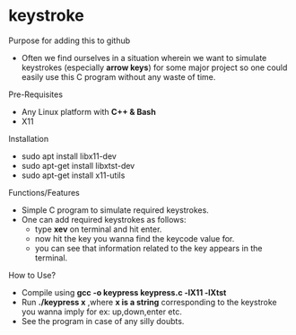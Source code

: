# keystroke

Purpose for adding this to github
  - Often we find ourselves in a situation wherein we want to simulate keystrokes (especially **arrow keys**) for some major project so one could easily use this C program without any waste of time.
  
Pre-Requisites
  - Any Linux platform with **C++ & Bash**
  - X11
  
Installation
  - sudo apt install libx11-dev
  - sudo apt-get install libxtst-dev
  - sudo apt-get install x11-utils

Functions/Features
  
  - Simple C program to simulate required keystrokes.
  - One can add required keystrokes as follows:
      - type **xev** on terminal and hit enter.
      - now hit the key you wanna find the keycode value for.
      - you can see that information related to the key appears in the terminal.
      

How to Use?
  - Compile using      **gcc -o keypress keypress.c -lX11 -lXtst**
  - Run **./keypress x**   ,where **x is a string** corresponding to the keystroke you wanna imply for ex: up,down,enter etc.
  - See the program in case of any silly doubts.
